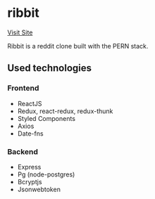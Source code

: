 # ribbit

[Visit Site](https://theribbit.herokuapp.com/)

Ribbit is a reddit clone built with the PERN stack.

## Used technologies

### Frontend

- ReactJS
- Redux, react-redux, redux-thunk
- Styled Components
- Axios
- Date-fns

### Backend

- Express
- Pg (node-postgres)
- Bcryptjs
- Jsonwebtoken
